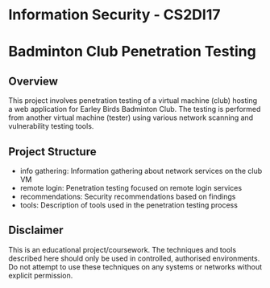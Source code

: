 # Information Security - CS2DI17

# Badminton Club Penetration Testing

## Overview
This project involves penetration testing of a virtual machine (club) hosting a web application for Earley Birds Badminton Club. The testing is performed from another virtual machine (tester) using various network scanning and vulnerability testing tools.

## Project Structure
- info gathering: Information gathering about network services on the club VM
- remote login: Penetration testing focused on remote login services
- recommendations: Security recommendations based on findings
- tools: Description of tools used in the penetration testing process

## Disclaimer
This is an educational project/coursework. The techniques and tools described here should only be used in controlled, authorised environments. Do not attempt to use these techniques on any systems or networks without explicit permission.
